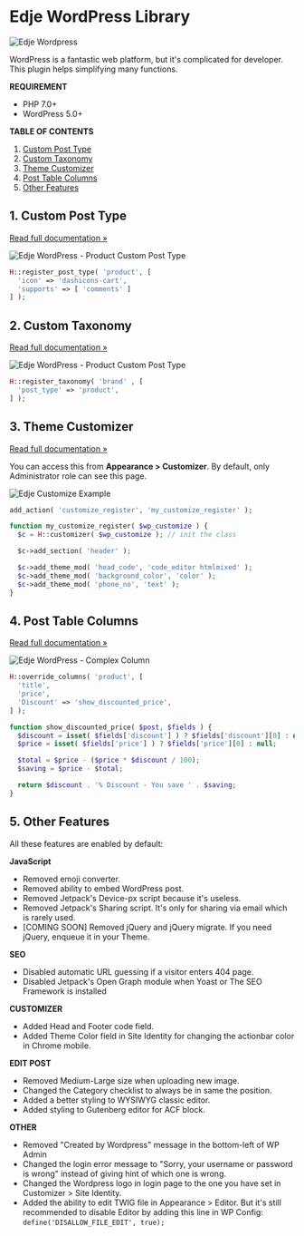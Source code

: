 # Edje WordPress Library

![Edje Wordpress](https://cdn.setyono.net/edge/wp-edge.jpg)

WordPress is a fantastic web platform, but it's complicated for developer. This plugin helps simplifying many functions.

**REQUIREMENT**

- PHP 7.0+
- WordPress 5.0+

**TABLE OF CONTENTS**

1. [Custom Post Type](#custom-post-type)
1. [Custom Taxonomy](#custom-taxonomy)
1. [Theme Customizer](#theme-customizer)
1. [Post Table Columns](#post-table-columns)
1. [Other Features](#other-features)

## 1. Custom Post Type

[Read full documentation »](https://github.com/hrsetyono/edje-wp-library/wiki/Custom-Post-Type)

![Edje WordPress - Product Custom Post Type](https://cdn.setyono.net/edjewp/cpt-product.jpg)

```php
H::register_post_type( 'product', [
  'icon' => 'dashicons-cart',
  'supports' => [ 'comments' ]
] );
```

## 2. Custom Taxonomy

[Read full documentation »](https://github.com/hrsetyono/edje-wp-library/wiki/Custom-Taxonomy)

![Edje WordPress - Product Custom Post Type](https://cdn.setyono.net/edjewp/cpt-product.jpg)

```php
H::register_taxonomy( 'brand' , [
  'post_type' => 'product',
] );
```


## 3. Theme Customizer

[Read full documentation »](https://github.com/hrsetyono/edje-wp-library/wiki/Customizer)

You can access this from **Appearance > Customizer**. By default, only Administrator role can see this page.

![Edje Customize Example](https://cdn.setyono.net/edjewp/cust-sample-header.jpg)

```php
add_action( 'customize_register', 'my_customize_register' );

function my_customize_register( $wp_customize ) {
  $c = H::customizer( $wp_customize ); // init the class

  $c->add_section( 'header' );

  $c->add_theme_mod( 'head_code', 'code_editor htmlmixed' );
  $c->add_theme_mod( 'background_color', 'color' );
  $c->add_theme_mod( 'phone_no', 'text' );
}
```

## 4. Post Table Columns

[Read full documentation »](https://github.com/hrsetyono/edje-wp-library/wiki/Table-Columns)

![Edje WordPress - Complex Column](https://cdn.setyono.net/edjewp/cpt-column.jpg)

```php
H::override_columns( 'product', [
  'title',
  'price',
  'Discount' => 'show_discounted_price',
] );

function show_discounted_price( $post, $fields ) { 
  $discount = isset( $fields['discount'] ) ? $fields['discount'][0] : null;
  $price = isset( $fields['price'] ) ? $fields['price'][0] : null;

  $total = $price - ($price * $discount / 100);
  $saving = $price - $total;

  return $discount . '% Discount - You save ' . $saving;
}
```

## 5. Other Features

All these features are enabled by default:

**JavaScript**

- Removed emoji converter.
- Removed ability to embed WordPress post.
- Removed Jetpack's Device-px script because it's useless.
- Removed Jetpack's Sharing script. It's only for sharing via email which is rarely used.
- [COMING SOON] Removed jQuery and jQuery migrate. If you need jQuery, enqueue it in your Theme.

**SEO**

- Disabled automatic URL guessing if a visitor enters 404 page.
- Disabled Jetpack's Open Graph module when Yoast or The SEO Framework is installed

**CUSTOMIZER**

- Added Head and Footer code field.
- Added Theme Color field in Site Identity for changing the actionbar color in Chrome mobile.

**EDIT POST**

- Removed Medium-Large size when uploading new image.
- Changed the Category checklist to always be in same the position.
- Added a better styling to WYSIWYG classic editor.
- Added styling to Gutenberg editor for ACF block.

**OTHER**

- Removed "Created by Wordpress" message in the bottom-left of WP Admin
- Changed the login error message to "Sorry, your username or password is wrong" instead of giving hint of which one is wrong.
- Changed the Wordpress logo in login page to the one you have set in Customizer > Site Identity.
- Added the ability to edit TWIG file in Appearance > Editor. But it's still recommended to disable Editor by adding this line in WP Config: `define('DISALLOW_FILE_EDIT', true);`